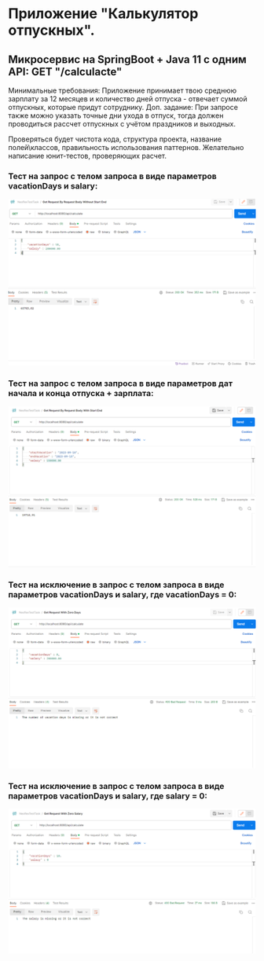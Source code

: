 # Приложение "Калькулятор отпускных".
## Микросервис на SpringBoot + Java 11 c одним API: GET "/calculacte"

Минимальные требования: Приложение принимает твою среднюю зарплату за 12 месяцев и количество дней отпуска - отвечает суммой отпускных, которые придут сотруднику.
Доп. задание: При запросе также можно указать точные дни ухода в отпуск, тогда должен проводиться рассчет отпускных с учётом праздников и выходных.

Проверяться будет чистота кода, структура проекта, название полей\классов, правильность использования паттернов. Желательно написание юнит-тестов, проверяющих расчет.

### Тест на запрос с телом запроса в виде параметров vacationDays и salary:
![Postman Тест с днями и суммой](Test_With_Salary_And_Days.png)
### Тест на запрос с телом запроса в виде параметров дат начала и конца отпуска + зарплата:
![Postman Тест с Датой начала и конца](Test_With_Start_And_End.png)
### Тест на исключение в запрос с телом запроса в виде параметров vacationDays и salary, где vacationDays = 0:
![Postman Тест Исключения с 0 днями](Test_With_Zero_Days_Exception.png)
### Тест на исключение в запрос с телом запроса в виде параметров vacationDays и salary, где salary = 0:
![Postman Тест Исключения с 0 выплатой](Test_With_Zero_Salary_Exception.png)